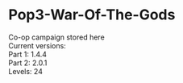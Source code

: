 # Pop3-War-Of-The-Gods
Co-op campaign stored here  
Current versions:  
Part 1: 1.4.4  
Part 2: 2.0.1  
Levels: 24  
